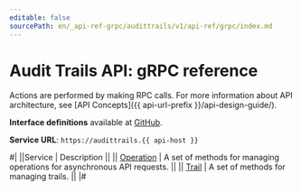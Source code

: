 ```yaml
---
editable: false
sourcePath: en/_api-ref-grpc/audittrails/v1/api-ref/grpc/index.md
---
```


# Audit Trails API: gRPC reference

Actions are performed by making RPC calls. For more information about API architecture, see [API Concepts]({{ api-url-prefix }}/api-design-guide/).

**Interface definitions** available at [GitHub](https://github.com/yandex-cloud/cloudapi/tree/master/yandex/cloud/audittrails/v1).

**Service URL**: `https://audittrails.{{ api-host }}`

#|
||Service | Description ||
|| [Operation](Operation/index.md) | A set of methods for managing operations for asynchronous API requests. ||
|| [Trail](Trail/index.md) | A set of methods for managing trails. ||
|#